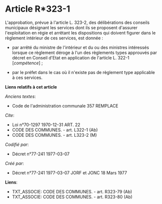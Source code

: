# Article R*323-1

L'approbation, prévue à l'article L. 323-2, des délibérations des conseils municipaux désignant les services dont ils se
proposent d'assurer l'exploitation en régie et arrêtant les dispositions qui doivent figurer dans le règlement intérieur de
ces services, est donnée :

- par arrêté du ministre de l'intérieur et du ou des ministres intéressés lorsque ce règlement déroge à l'un des règlements
types approuvés par décret en Conseil d'Etat en application de l'article L. 322-1 [*compétence*] ;

- par le préfet dans le cas où il n'existe pas de règlement type applicable à ces services.

**Liens relatifs à cet article**

_Anciens textes_:

  - Code de l'administration communale 357 REMPLACE

_Cite_:

  - Loi n°70-1297 1970-12-31 ART. 22
  - CODE DES COMMUNES. - art. L322-1 (Ab)
  - CODE DES COMMUNES. - art. L323-2 (M)

_Codifié par_:

  - Décret n°77-241 1977-03-07

_Créé par_:

  - Décret n°77-241 1977-03-07 JORF et JONC 18 Mars 1977

**Liens**:

  - TXT_ASSOCIE: CODE DES COMMUNES. - art. R323-79 (Ab)
  - TXT_ASSOCIE: CODE DES COMMUNES. - art. R323-80 (Ab)
